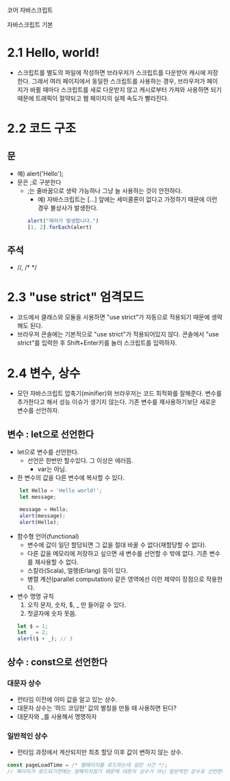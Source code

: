 코어 자바스크립트

자바스크립트 기본

# 2.1 Hello, world!
- 스크립트를 별도의 파일에 작성하면 브라우저가 스크립트를 다운받아 캐시에 저장한다. 그래서 여러 페이지에서 동일한 스크립트를 사용하는 경우, 브라우저가 페이지가 바뀔 때마다 스크립트를 새로 다운받지 않고 캐시로부터 가져와 사용하면 되기 때문에 트래픽이 절약되고 웹 페이지의 실제 속도가 빨라진다.

# 2.2 코드 구조
## 문
- 예) alert('Hello');
- 문은 ;로 구분한다
    - ;는 줄바꿈으로 생략 가능하나 그냥 늘 사용하는 것이 안전하다.
        - 예) 자바스크립트는 [...] 앞에는 세미콜론이 없다고 가정하기 때문에 이런 경우 불상사가 발생한다.
        ```javascript
        alert("에러가 발생합니다.")
        [1, 2].forEach(alert)
        ```
## 주석
- //, /* */

# 2.3 "use strict" 엄격모드
- 코드에서 클래스와 모듈을 사용하면 "use strict"가 자동으로 적용되기 때문에 생략해도 된다.
- 브라우저 콘솔에는 기본적으로 "use strict"가 적용되어있지 않다. 콘솔에서 "use strict"를 입력한 후 Shift+Enter키를 눌러 스크립트를 입력하자.

# 2.4 변수, 상수
- 모던 자바스크립트 압축기(minifier)와 브라우저는 코드 최적화를 잘해준다. 변수를 추가한다고 해서 성능 이슈가 생기지 않는다. 기존 변수를 재사용하기보단 새로운 변수를 선언하자.
## 변수 : let으로 선언한다
- let으로 변수를 선언한다.
    - 선언은 한번만 할수있다. 그 이상은 에러뜸.
        - var는 아님.
- 한 변수의 값을 다른 변수에 복사할 수 있다.
```javascript
    let Hello = 'Hello world!';
    let message;

    message = Hello;
    alert(message);
    alert(Hello);
```
- 함수형 언어(functional)
    - 변수에 값이 일단 할당되면 그 값을 절대 바꿀 수 없다(재할당할 수 없다). 
    - 다른 값을 메모리에 저장하고 싶으면 새 변수를 선언할 수 밖에 없다. 기존 변수를 재사용할 수 없다.
    - 스칼라(Scala), 얼랭(Erlang) 등이 있다.
    - 병렬 계산(parallel computation) 같은 영역에선 이런 제약이 장점으로 작용한다.
- 변수 명명 규칙
    1. 오직 문자, 숫자, $, _ 만 들어갈 수 있다.
    2.  첫글자에 숫자 못씀.
    ```javascript
    let $ = 1;
    let _ = 2;
    alert($ + _); // 3
    ```
## 상수 : const으로 선언한다
### 대문자 상수
- 런타임 이전에 이미 값을 알고 있는 상수.
- 대문자 상수는 ‘하드 코딩한’ 값의 별칭을 만들 때 사용하면 된다?
- 대문자와 _를 사용해서 명명하자
### 일반적인 상수
- 런타임 과정에서 계산되지만 최초 할당 이후 값이 변하지 않는 상수.
```javascript
const pageLoadTime = /* 웹페이지를 로드하는데 걸린 시간 */;
// 페이지가 로드되기전에는 정해지지않기 때문에 대문자 상수가 아닌 일반적인 상수로 선언한다.
```


